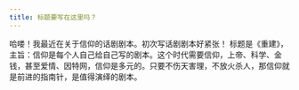 ```yaml
---
title: 标题要写在这里吗？
---
```


哈喽！我最近在关于信仰的话剧剧本。初次写话剧剧本好紧张！
标题是《重建》，主旨：信仰是每个人自己给自己写的剧本。这个时代需要信仰，上帝、科学、金钱，甚至爱情、因特网，信仰是多元的。只要不伤天害理，不放火杀人，那信仰就是前进的指南针，是值得演绎的剧本。
